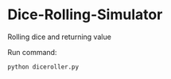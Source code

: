 # Dice-Rolling-Simulator
Rolling dice and returning value

Run command:
```bash
python diceroller.py
```
